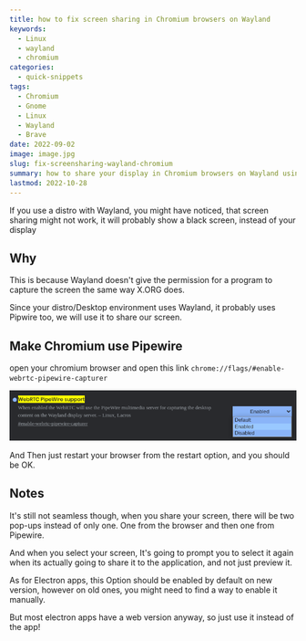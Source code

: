 ```yaml
---
title: how to fix screen sharing in Chromium browsers on Wayland
keywords:
  - Linux
  - wayland
  - chromium
categories:
  - quick-snippets
tags:
  - Chromium
  - Gnome
  - Linux
  - Wayland
  - Brave
date: 2022-09-02
image: image.jpg
slug: fix-screensharing-wayland-chromium
summary: how to share your display in Chromium browsers on Wayland using Pipewire
lastmod: 2022-10-28
---
```


If you use a distro with Wayland, you might have noticed, that screen sharing might not work, it will probably show a black screen, instead of your display

## Why

This is because Wayland doesn't give the permission for a program to capture the screen the same way X.ORG does.

Since your distro/Desktop environment uses Wayland, it probably uses Pipwire too, we will use it to share our screen.

## Make Chromium use Pipewire
open your chromium browser and open this link `chrome://flags/#enable-webrtc-pipewire-capturer`

![](screenshot.png)

And Then just restart your browser from the restart option, and you should be OK.

## Notes

It's still not seamless though, when you share your screen, there will be two pop-ups instead of only one.
One from the browser and then one from Pipewire.

And when you select your screen, It's going to prompt you to select it again when its actually going to share it to the application, and not just preview it.

As for Electron apps, this Option should be enabled by default on new version, however on old ones, you might need to find a way to enable it manually.

But most electron apps have a web version anyway, so just use it instead of the app!